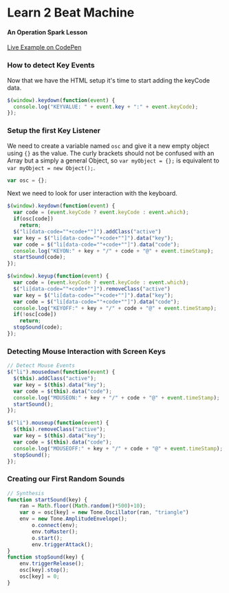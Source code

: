 # Learn 2 Beat Machine
#### An Operation Spark Lesson
[Live Example on CodePen](http://codepen.io/spencerthayer/pen/pJZGVx/)

### How to detect Key Events

Now that we have the HTML setup it's time to start adding the keyCode data.
```javascript
$(window).keydown(function(event) {
  console.log("KEYVALUE: " + event.key + ":" + event.keyCode);
});
```

### Setup the first Key Listener
We need to create a variable named `osc` and give it a new empty object using `{}` as the value.
The curly brackets should not be confused with an Array but a simply a general Object, so `var myObject = {};` is equivalent to `var myObject = new Object();`.
```javascript
var osc = {};
```

Next we need to look for user interaction with the keyboard.
```javascript
$(window).keydown(function(event) {
  var code = (event.keyCode ? event.keyCode : event.which);
  if(osc[code])
    return;
  $("li[data-code=""+code+""]").addClass("active")
  var key = $("li[data-code=""+code+""]").data("key");
  var code = $("li[data-code=""+code+""]").data("code");
  console.log("KEYON:" + key + "/" + code + "@" + event.timeStamp);
  startSound(code);
});
```
```javascript
$(window).keyup(function(event) {
  var code = (event.keyCode ? event.keyCode : event.which);
  $("li[data-code=""+code+""]").removeClass("active")
  var key = $("li[data-code=""+code+""]").data("key");
  var code = $("li[data-code=""+code+""]").data("code");
  console.log("KEYOFF:" + key + "/" + code + "@" + event.timeStamp);
  if(!osc[code])
    return;
  stopSound(code);
});
```
### Detecting Mouse Interaction with Screen Keys
```javascript
// Detect Mouse Events
$("li").mousedown(function(event) {
  $(this).addClass("active");
  var key = $(this).data("key");
  var code = $(this).data("code");
  console.log("MOUSEON:" + key + "/" + code + "@" + event.timeStamp);
  startSound();
});

$("li").mouseup(function(event) {
  $(this).removeClass("active");
  var key = $(this).data("key");
  var code = $(this).data("code");
  console.log("MOUSEOFF:" + key + "/" + code + "@" + event.timeStamp);
  stopSound();
});
```
### Creating our First Random Sounds
```javascript
// Synthesis
function startSound(key) {
    ran = Math.floor((Math.random()*500)+10);
    var o = osc[key] = new Tone.Oscillator(ran, "triangle")
    env = new Tone.AmplitudeEnvelope();
        o.connect(env);
        env.toMaster();
        o.start();
        env.triggerAttack();
}
function stopSound(key) {
    env.triggerRelease();
    osc[key].stop();
    osc[key] = 0;
}
```
